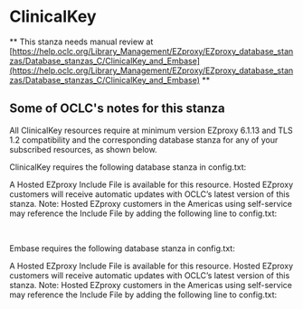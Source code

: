 # ClinicalKey
** This stanza needs manual review at [https://help.oclc.org/Library_Management/EZproxy/EZproxy_database_stanzas/Database_stanzas_C/ClinicalKey_and_Embase](https://help.oclc.org/Library_Management/EZproxy/EZproxy_database_stanzas/Database_stanzas_C/ClinicalKey_and_Embase) **

## Some of OCLC's notes for this stanza

All ClinicalKey resources require at minimum version EZproxy 6.1.13 and TLS 1.2 compatibility and the corresponding database stanza for any of your subscribed resources, as shown below.

ClinicalKey requires the following database stanza in config.txt:

A Hosted EZproxy Include File is available for this resource. Hosted EZproxy customers will receive automatic updates with OCLC&rsquo;s latest version of this stanza. Note: Hosted EZproxy customers in the Americas using self-service may reference the Include File by adding the following line to config.txt:

&nbsp;

Embase requires the following database stanza in config.txt:

A Hosted EZproxy Include File is available for this resource. Hosted EZproxy customers will receive automatic updates with OCLC&rsquo;s latest version of this stanza. Note: Hosted EZproxy customers in the Americas using self-service may reference the Include File by adding the following line to config.txt:

&nbsp;
